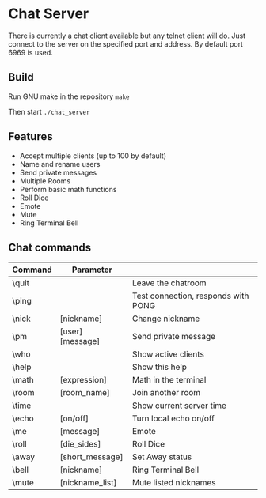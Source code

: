 Chat Server
=

There is currently a chat client available but any telnet client will do. Just connect to the server on the specified port and address. By default port 6969 is used.

## Build
Run GNU make in the repository
`make`

Then start
`./chat_server`

## Features
* Accept multiple clients (up to 100 by default)
* Name and rename users
* Send private messages
* Multiple Rooms
* Perform basic math functions
* Roll Dice
* Emote
* Mute
* Ring Terminal Bell

## Chat commands

| Command       | Parameter             |                                     |
| ------------- | --------------------- | ----------------------------------- |
| \quit         |                       | Leave the chatroom                  |
| \ping         |                       | Test connection, responds with PONG |
| \nick         | [nickname]            | Change nickname                     |
| \pm           | [user] [message]      | Send private message                |
| \who          |                       | Show active clients                 |
| \help         |                       | Show this help                      |
| \math         | [expression]          | Math in the terminal                |
| \room         | [room_name]           | Join another room                   |
| \time         |                       | Show current server time            |
| \echo         | [on/off]              | Turn local echo on/off              |
| \me           | [message]             | Emote                               |
| \roll         | [die_sides]           | Roll Dice                           |
| \away         | [short_message]       | Set Away status                     |
| \bell         | [nickname]            | Ring Terminal Bell                  |
| \mute         | [nickname_list]       | Mute listed nicknames               |
